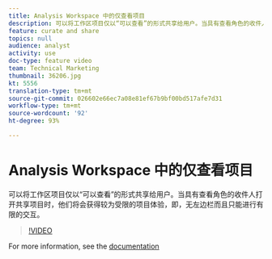 ```yaml
---
title: Analysis Workspace 中的仅查看项目
description: 可以将工作区项目仅以“可以查看”的形式共享给用户。当具有查看角色的收件人打开共享项目时，他们将会获得较为受限的项目体验，即，无左边栏而且只能进行有限的交互。
feature: curate and share
topics: null
audience: analyst
activity: use
doc-type: feature video
team: Technical Marketing
thumbnail: 36206.jpg
kt: 5556
translation-type: tm+mt
source-git-commit: 026602e66ec7a08e81ef67b9bf00bd517afe7d31
workflow-type: tm+mt
source-wordcount: '92'
ht-degree: 93%

---
```



# Analysis Workspace 中的仅查看项目

可以将工作区项目仅以“可以查看”的形式共享给用户。当具有查看角色的收件人打开共享项目时，他们将会获得较为受限的项目体验，即，无左边栏而且只能进行有限的交互。

>[!VIDEO](https://video.tv.adobe.com/v/36206/?quality=12&learn=on)

For more information, see the [documentation](https://docs.adobe.com/content/help/zh-Hans/analytics/analyze/analysis-workspace/curate-share/view-only-projects.html)
